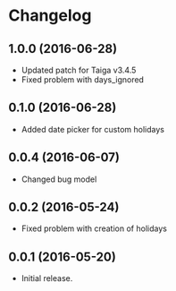 # Changelog #

## 1.0.0 (2016-06-28)
- Updated patch for Taiga v3.4.5
- Fixed problem with days_ignored

## 0.1.0 (2016-06-28)
- Added date picker for custom holidays

## 0.0.4 (2016-06-07)
- Changed bug model

## 0.0.2 (2016-05-24)
- Fixed problem with creation of holidays

## 0.0.1 (2016-05-20)
- Initial release.
